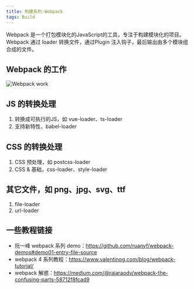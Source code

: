 ```yaml
---
title: 构建系列-Webpack
tags: Build
---
```


Webpack 是一个打包模块化的JavaScript的工具，专注于构建模块化的项目。   
Webpack 通过 loader 转换文件，通过Plugin 注入钩子，最后输出由多个模块组合成的文件。

## Webpack 的工作

![Webpack work](/imgs/webpack-do.svg)

## JS 的转换处理

1. 转换成可执行的JS，如 vue-loader、ts-loader
2. 支持新特性，babel-loader


## CSS 的转换处理

1. CSS 预处理，如 postcss-loader
2. CSS & 基础，css-loader、style-loader


## 其它文件，如 png、jpg、svg、ttf

1. file-loader
2. url-loader

## 一些教程链接

- 阮一峰 webpack 系列 demo：<https://github.com/ruanyf/webpack-demos#demo01-entry-file-source>
- webpack 4 系列教程：<https://www.valentinog.com/blog/webpack-tutorial/>
- webpack 解惑：<https://medium.com/@rajaraodv/webpack-the-confusing-parts-58712f8fcad9>
